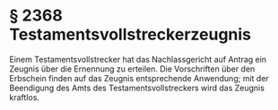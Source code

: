 # § 2368 Testamentsvollstreckerzeugnis
Einem Testamentsvollstrecker hat das Nachlassgericht auf Antrag ein Zeugnis über die Ernennung zu erteilen. Die Vorschriften über den Erbschein finden auf das Zeugnis entsprechende Anwendung; mit der Beendigung des Amts des Testamentsvollstreckers wird das Zeugnis kraftlos.